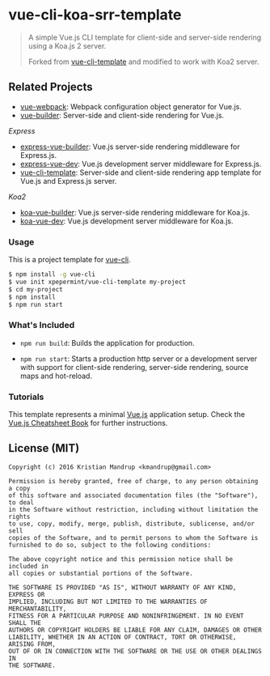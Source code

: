 # vue-cli-koa-srr-template

> A simple Vue.js CLI template for client-side and server-side rendering using a Koa.js 2 server.
>
>Forked from [vue-cli-template](https://github.com/xpepermint/vue-cli-template) and modified to work with Koa2 server.

## Related Projects

* [vue-webpack](https://github.com/xpepermint/vue-webpack): Webpack configuration object generator for Vue.js.
* [vue-builder](https://github.com/xpepermint/vue-builder): Server-side and client-side rendering for Vue.js.

*Express*

* [express-vue-builder](https://github.com/xpepermint/express-vue-builder): Vue.js server-side rendering middleware for Express.js.
* [express-vue-dev](https://github.com/xpepermint/express-vue-dev): Vue.js development server middleware for Express.js.
* [vue-cli-template](https://github.com/xpepermint/vue-cli-template): Server-side and client-side rendering app template for Vue.js and Express.js server.


*Koa2*

* [koa-vue-builder](https://github.com/kristianmandrup/koa-vue-builder): Vue.js server-side rendering middleware for Koa.js.
* [koa-vue-dev](https://github.com/kristianmandrup/koa-vue-dev): Vue.js development server middleware for Koa.js.

### Usage

This is a project template for [vue-cli](https://github.com/vuejs/vue-cli).

``` bash
$ npm install -g vue-cli
$ vue init xpepermint/vue-cli-template my-project
$ cd my-project
$ npm install
$ npm run start
```

### What's Included

- `npm run build`: Builds the application for production.

- `npm run start`: Starts a production http server or a development server with support for client-side rendering, server-side rendering, source maps and hot-reload.

### Tutorials

This template represents a minimal [Vue.js](http://vuejs.org) application setup. Check the [Vue.js Cheatsheet Book](https://xpepermint.gitbooks.io/vue-js-cheatsheet/content/) for further instructions.

## License (MIT)

```
Copyright (c) 2016 Kristian Mandrup <kmandrup@gmail.com>

Permission is hereby granted, free of charge, to any person obtaining a copy
of this software and associated documentation files (the "Software"), to deal
in the Software without restriction, including without limitation the rights
to use, copy, modify, merge, publish, distribute, sublicense, and/or sell
copies of the Software, and to permit persons to whom the Software is
furnished to do so, subject to the following conditions:

The above copyright notice and this permission notice shall be included in
all copies or substantial portions of the Software.

THE SOFTWARE IS PROVIDED "AS IS", WITHOUT WARRANTY OF ANY KIND, EXPRESS OR
IMPLIED, INCLUDING BUT NOT LIMITED TO THE WARRANTIES OF MERCHANTABILITY,
FITNESS FOR A PARTICULAR PURPOSE AND NONINFRINGEMENT. IN NO EVENT SHALL THE
AUTHORS OR COPYRIGHT HOLDERS BE LIABLE FOR ANY CLAIM, DAMAGES OR OTHER
LIABILITY, WHETHER IN AN ACTION OF CONTRACT, TORT OR OTHERWISE, ARISING FROM,
OUT OF OR IN CONNECTION WITH THE SOFTWARE OR THE USE OR OTHER DEALINGS IN
THE SOFTWARE.
```
